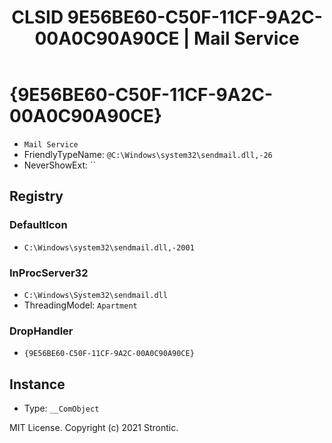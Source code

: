 ﻿---
title: "CLSID 9E56BE60-C50F-11CF-9A2C-00A0C90A90CE | Mail Service"
excerpt: What is COM-Object CLSID 9E56BE60-C50F-11CF-9A2C-00A0C90A90CE?
---

# {9E56BE60-C50F-11CF-9A2C-00A0C90A90CE}

* `Mail Service`
* FriendlyTypeName: `@C:\Windows\system32\sendmail.dll,-26`
* NeverShowExt: ``

## Registry


### DefaultIcon

* `C:\Windows\system32\sendmail.dll,-2001`

### InProcServer32

* `C:\Windows\System32\sendmail.dll`
* ThreadingModel: `Apartment`

### DropHandler

* `{9E56BE60-C50F-11CF-9A2C-00A0C90A90CE}`

## Instance

* Type: `__ComObject`

MIT License. Copyright (c) 2021 Strontic.


